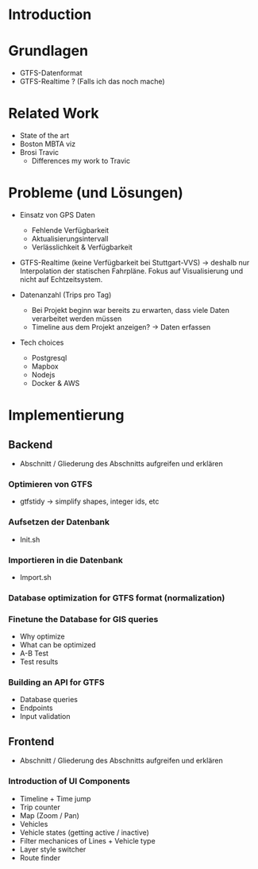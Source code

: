 # Introduction

# Grundlagen
* GTFS-Datenformat
* GTFS-Realtime ? (Falls ich das noch mache)

# Related Work
* State of the art
* Boston MBTA viz
* Brosi Travic
	* Differences my work to Travic

# Probleme (und Lösungen)
* Einsatz von GPS Daten
	* Fehlende Verfügbarkeit
	* Aktualisierungsintervall
	* Verlässlichkeit & Verfügbarkeit

* GTFS-Realtime (keine Verfügbarkeit bei Stuttgart-VVS) -> deshalb nur Interpolation der statischen Fahrpläne. Fokus auf Visualisierung und nicht auf Echtzeitsystem.

* Datenanzahl (Trips pro Tag)
	* Bei Projekt beginn war bereits zu erwarten, dass viele Daten verarbeitet werden müssen 
	* Timeline aus dem Projekt anzeigen? -> Daten erfassen

* Tech choices
	* Postgresql
   * Mapbox
   * Nodejs
   * Docker & AWS

# Implementierung

## Backend 
* Abschnitt / Gliederung des Abschnitts aufgreifen und erklären

### Optimieren von GTFS
* gtfstidy -> simplify shapes, integer ids, etc

### Aufsetzen der Datenbank
* Init.sh

### Importieren in die Datenbank
* Import.sh

### Database optimization for GTFS format (normalization)

### Finetune the Database for GIS queries
* Why optimize
* What can be optimized
* A-B Test
* Test results

### Building an API for GTFS
* Database queries
* Endpoints
* Input validation

## Frontend
* Abschnitt / Gliederung des Abschnitts aufgreifen und erklären

### Introduction of UI Components
* Timeline + Time jump
* Trip counter
* Map (Zoom / Pan)
* Vehicles
* Vehicle states (getting active / inactive)
* Filter mechanices of Lines + Vehicle type
* Layer style switcher
* Route finder
